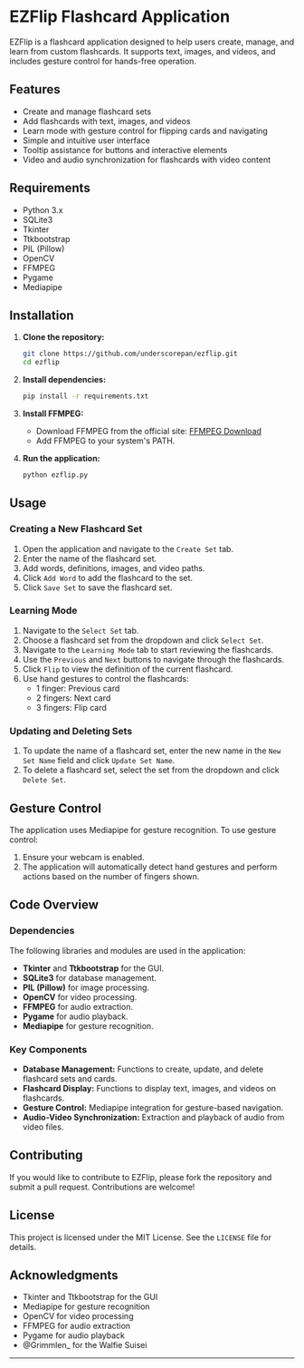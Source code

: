 # EZFlip Flashcard Application

EZFlip is a flashcard application designed to help users create, manage, and learn from custom flashcards. It supports text, images, and videos, and includes gesture control for hands-free operation.

## Features

- Create and manage flashcard sets
- Add flashcards with text, images, and videos
- Learn mode with gesture control for flipping cards and navigating
- Simple and intuitive user interface
- Tooltip assistance for buttons and interactive elements
- Video and audio synchronization for flashcards with video content

## Requirements

- Python 3.x
- SQLite3
- Tkinter
- Ttkbootstrap
- PIL (Pillow)
- OpenCV
- FFMPEG
- Pygame
- Mediapipe

## Installation

1. **Clone the repository:**
    ```bash
    git clone https://github.com/underscorepan/ezflip.git
    cd ezflip
    ```

2. **Install dependencies:**
    ```bash
    pip install -r requirements.txt
    ```

3. **Install FFMPEG:**
   - Download FFMPEG from the official site: [FFMPEG Download](https://ffmpeg.org/download.html)
   - Add FFMPEG to your system's PATH.

4. **Run the application:**
    ```bash
    python ezflip.py
    ```

## Usage

### Creating a New Flashcard Set

1. Open the application and navigate to the `Create Set` tab.
2. Enter the name of the flashcard set.
3. Add words, definitions, images, and video paths.
4. Click `Add Word` to add the flashcard to the set.
5. Click `Save Set` to save the flashcard set.

### Learning Mode

1. Navigate to the `Select Set` tab.
2. Choose a flashcard set from the dropdown and click `Select Set`.
3. Navigate to the `Learning Mode` tab to start reviewing the flashcards.
4. Use the `Previous` and `Next` buttons to navigate through the flashcards.
5. Click `Flip` to view the definition of the current flashcard.
6. Use hand gestures to control the flashcards:
   - 1 finger: Previous card
   - 2 fingers: Next card
   - 3 fingers: Flip card

### Updating and Deleting Sets

1. To update the name of a flashcard set, enter the new name in the `New Set Name` field and click `Update Set Name`.
2. To delete a flashcard set, select the set from the dropdown and click `Delete Set`.

## Gesture Control

The application uses Mediapipe for gesture recognition. To use gesture control:

1. Ensure your webcam is enabled.
2. The application will automatically detect hand gestures and perform actions based on the number of fingers shown.

## Code Overview

### Dependencies

The following libraries and modules are used in the application:

- **Tkinter** and **Ttkbootstrap** for the GUI.
- **SQLite3** for database management.
- **PIL (Pillow)** for image processing.
- **OpenCV** for video processing.
- **FFMPEG** for audio extraction.
- **Pygame** for audio playback.
- **Mediapipe** for gesture recognition.

### Key Components

- **Database Management:** Functions to create, update, and delete flashcard sets and cards.
- **Flashcard Display:** Functions to display text, images, and videos on flashcards.
- **Gesture Control:** Mediapipe integration for gesture-based navigation.
- **Audio-Video Synchronization:** Extraction and playback of audio from video files.

## Contributing

If you would like to contribute to EZFlip, please fork the repository and submit a pull request. Contributions are welcome!

## License

This project is licensed under the MIT License. See the `LICENSE` file for details.

## Acknowledgments

- Tkinter and Ttkbootstrap for the GUI
- Mediapipe for gesture recognition
- OpenCV for video processing
- FFMPEG for audio extraction
- Pygame for audio playback
- @Grimmlen_ for the Walfie Suisei

---
